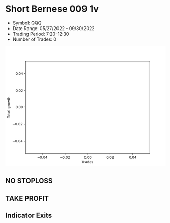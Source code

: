 # Short Bernese 009 1v 
- Symbol: QQQ
- Date Range: 05/27/2022 - 09/30/2022
- Trading Period: 7:20-12:30
- Number of Trades: 0

![Plot](ShortBernese0091vQQQ.png)
## NO STOPLOSS










## TAKE PROFIT






## Indicator Exits
